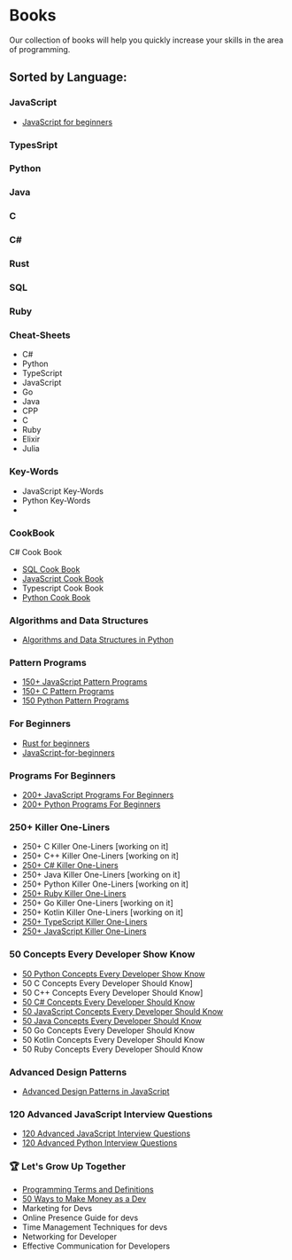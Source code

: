 # Books
Our collection of books will help you quickly increase your skills in the area of ​​programming.

## Sorted by Language:
### JavaScript
  - [JavaScript for beginners](#key-Wwrds)
### TypesSript
### Python
### Java
### C
### C#
### Rust
### SQL
### Ruby

### Cheat-Sheets
- C#
- Python
- TypeScript
- JavaScript
- Go
- Java
- CPP
- C
- Ruby
- Elixir
- Julia

### Key-Words
- JavaScript Key-Words
- Python Key-Words
- 

### CookBook
C# Cook Book
- [SQL Cook Book](https://www.amazon.com/-/es/Hernando-Abella/dp/B0CWVK8B9R)
- [JavaScript Cook Book](https://www.amazon.com/Hernando-Abella/dp/B0CPDSXDGL)
- Typescript Cook Book
- [Python Cook Book](https://www.amazon.com/-/es/Hernando-Abella/dp/B0D7VK6BMJ) 

### Algorithms and Data Structures
- [Algorithms and Data Structures in Python](https://www.amazon.com/-/es/Hernando-Abella/dp/B0CW65JBLW)

### Pattern Programs
- [150+ JavaScript Pattern Programs](https://www.amazon.com/150-JavaScript-Pattern-Programs-creativity/dp/B0CV1GBW28)
- [150+ C Pattern Programs](https://www.amazon.com/150-Pattern-Programs-creativity-statements/dp/B0CTZW4Y9V)
- [150 Python Pattern Programs](https://www.amazon.com/Hernando-Abella-ebook/dp/B0CVNG3PRV) 

### For Beginners
- [Rust for beginners](https://www.amazon.com/Rust-Beginners-Lets-Learn-together/dp/B0CT3NP1JB)
- [JavaScript-for-beginners](https://www.amazon.com/JavaScript-Beginners-Hernando-Abella/dp/B0CRHYGXNC)

### Programs For Beginners
- [200+ JavaScript Programs For Beginners](https://www.amazon.com/JavaScript-Programs-Beginners-Hernando-Abella/dp/B0CQ5KVQGH)
- [200+ Python Programs For Beginners](https://www.amazon.com/-/es/Hernando-Abella/dp/B0CVLQTKHG)

### 250+ Killer One-Liners
- 250+ C Killer One-Liners [working on it]
- 250+ C++ Killer One-Liners [working on it]
- [250+ C# Killer One-Liners](https://www.amazon.com/-/es/Hernando-Abella-ebook/dp/B0D2ZM71J8)
- 250+ Java Killer One-Liners [working on it]
- 250+ Python Killer One-Liners [working on it]
- [250+ Ruby Killer One-Liners](https://www.amazon.com/250-Killer-Ruby-One-Liners-Transform-ebook/dp/B0CXF57XT9)
- 250+ Go Killer One-Liners [working on it]
- 250+ Kotlin Killer One-Liners [working on it]
- [250+ TypeScript Killer One-Liners](https://www.amazon.com/250-Killer-TypeScript-One-Liners-Transform-ebook/dp/B0CYHZ5QKJ)
- [250+ JavaScript Killer One-Liners](https://www.amazon.com/Hernando-Abella/dp/B0CN58RHGF)

### 50 Concepts Every Developer Show Know
- [50 Python Concepts Every Developer Show Know](https://www.amazon.com/-/es/Hernando-Abella-ebook/dp/B0CW9LWMTB)
- 50 C Concepts Every Developer Should Know]
- 50 C++ Concepts Every Developer Should Know]
- [50 C# Concepts Every Developer Should Know](https://www.amazon.com/dp/B0CVFYGK2B)
- [50 JavaScript Concepts Every Developer Should Know](https://www.amazon.com/Hernando-Abella-ebook/dp/B0CNC4WZT6)
- [50 Java Concepts Every Developer Should Know](https://www.amazon.com/Java-Concepts-Every-Developer-Should-ebook/dp/B0CPPZ1BVM)
- 50 Go Concepts Every Developer Should Know
- 50 Kotlin Concepts Every Developer Should Know
- 50 Ruby Concepts Every Developer Should Know

### Advanced Design Patterns
- [Advanced Design Patterns in JavaScript](https://www.amazon.com/Design-Patterns-JavaScript-Optimizing-applications/dp/B0CNWGV8W5)

### 120 Advanced JavaScript Interview Questions
- [120 Advanced JavaScript Interview Questions](https://www.amazon.com/120-Advanced-JavaScript-Interview-Questions/dp/B0CL9ZKTLV)
- [120 Advanced Python Interview Questions](https://www.amazon.com/dp/B0CLM68FNR)

### 🏆 Let's Grow Up Together
- [Programming Terms and Definitions](https://www.amazon.com/-/es/Hernando-Abella-ebook/dp/B0CN2R71Y7)
- [50 Ways to Make Money as a Dev](https://www.amazon.com/Ways-Make-Money-Dev-developer/dp/B0CXM1JDKL)
- Marketing for Devs
- Online Presence Guide for devs
- Time Management Techniques for devs
- Networking for Developer
- Effective Communication for Developers
